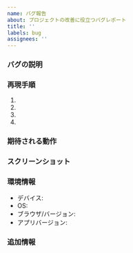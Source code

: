```yaml
---
name: バグ報告
about: プロジェクトの改善に役立つバグレポート
title: ''
labels: bug
assignees: ''
---
```


### バグの説明
<!-- バグの内容を明確かつ簡潔に説明してください -->

### 再現手順
<!-- バグを再現する手順を説明してください -->
1. 
2. 
3. 
4. 

### 期待される動作
<!-- 本来期待される正常な動作を説明してください -->

### スクリーンショット
<!-- 該当する場合は、問題を説明するためのスクリーンショットを追加してください -->

### 環境情報
<!-- バグが発生した環境情報を記入してください -->
- デバイス: 
- OS: 
- ブラウザ/バージョン: 
- アプリバージョン: 

### 追加情報
<!-- バグに関する他の情報があれば記入してください -->
